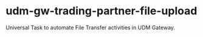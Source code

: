 # udm-gw-trading-partner-file-upload
Universal Task to automate File Transfer activities in UDM Gateway.
